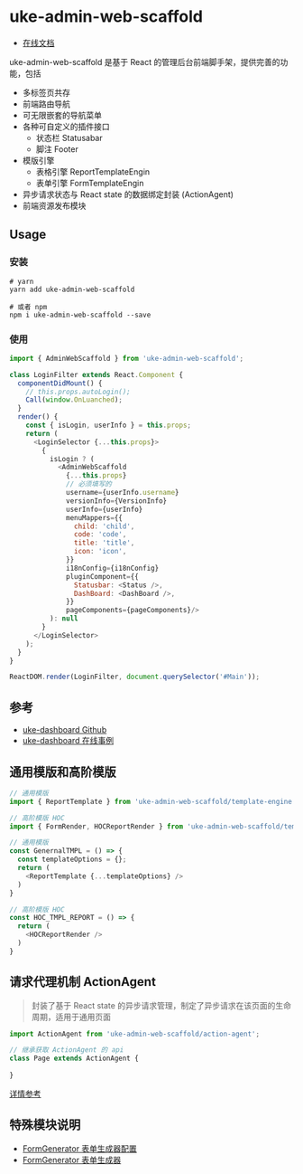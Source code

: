 # uke-admin-web-scaffold

- [在线文档](https://scaffold.ukelli.com/)

uke-admin-web-scaffold 是基于 React 的管理后台前端脚手架，提供完善的功能，包括

- 多标签页共存
- 前端路由导航
- 可无限嵌套的导航菜单
- 各种可自定义的插件接口
  - 状态栏 Statusabar
  - 脚注 Footer
- 模版引擎
  - 表格引擎 ReportTemplateEngin
  - 表单引擎 FormTemplateEngin
- 异步请求状态与 React state 的数据绑定封装 (ActionAgent)
- 前端资源发布模块

## Usage

### 安装

```shell
# yarn
yarn add uke-admin-web-scaffold

# 或者 npm
npm i uke-admin-web-scaffold --save
```

### 使用

```js
import { AdminWebScaffold } from 'uke-admin-web-scaffold';

class LoginFilter extends React.Component {
  componentDidMount() {
    // this.props.autoLogin();
    Call(window.OnLuanched);
  }
  render() {
    const { isLogin, userInfo } = this.props;
    return (
      <LoginSelector {...this.props}>
        {
          isLogin ? (
            <AdminWebScaffold
              {...this.props}
              // 必须填写的
              username={userInfo.username}
              versionInfo={VersionInfo}
              userInfo={userInfo}
              menuMappers={{
                child: 'child',
                code: 'code',
                title: 'title',
                icon: 'icon',
              }}
              i18nConfig={i18nConfig}
              pluginComponent={{
                Statusbar: <Status />,
                DashBoard: <DashBoard />,
              }}
              pageComponents={pageComponents}/>
          ): null
        }
      </LoginSelector>
    );
  }
}

ReactDOM.render(LoginFilter, document.querySelector('#Main'));
```

## 参考

- [uke-dashboard Github](https://github.com/SANGET/uke-admin-seed.git)
- [uke-dashboard 在线事例](https://admin.ukelli.com/)

## 通用模版和高阶模版

```js
// 通用模版
import { ReportTemplate } from 'uke-admin-web-scaffold/template-engine';

// 高阶模版 HOC
import { FormRender, HOCReportRender } from 'uke-admin-web-scaffold/template-engine';

// 通用模版
const GenernalTMPL = () => {
  const templateOptions = {};
  return (
    <ReportTemplate {...templateOptions} />
  )
}

// 高阶模版 HOC
const HOC_TMPL_REPORT = () => {
  return (
    <HOCReportRender />
  )
}
```

## 请求代理机制 ActionAgent

> 封装了基于 React state 的异步请求管理，制定了异步请求在该页面的生命周期，适用于通用页面

```js
import ActionAgent from 'uke-admin-web-scaffold/action-agent';

// 继承获取 ActionAgent 的 api
class Page extends ActionAgent {
  
}
```

[详情参考](/action-agent)

## 特殊模块说明

- [FormGenerator 表单生成器配置](/G-Desc)
- [FormGenerator 表单生成器](/FormGenerator)